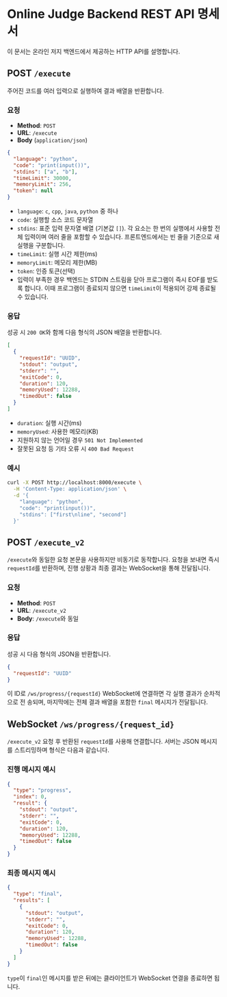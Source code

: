 # Online Judge Backend REST API 명세서

이 문서는 온라인 저지 백엔드에서 제공하는 HTTP API를 설명합니다.

## POST `/execute`

주어진 코드를 여러 입력으로 실행하여 결과 배열을 반환합니다. 

### 요청
- **Method**: `POST`
- **URL**: `/execute`
- **Body** (`application/json`)

```json
{
  "language": "python",
  "code": "print(input())",
  "stdins": ["a", "b"],
  "timeLimit": 30000,
  "memoryLimit": 256,
  "token": null
}
```
- `language`: `c`, `cpp`, `java`, `python` 중 하나
- `code`: 실행할 소스 코드 문자열
- `stdins`: 표준 입력 문자열 배열 (기본값 `[]`). 각 요소는 한 번의 실행에서 사용할 전체 입력이며 여러 줄을 포함할 수 있습니다. 프론트엔드에서는 빈 줄을 기준으로 새 실행을 구분합니다.
- `timeLimit`: 실행 시간 제한(ms)
- `memoryLimit`: 메모리 제한(MB)
- `token`: 인증 토큰(선택)
- 입력이 부족한 경우 백엔드는 STDIN 스트림을 닫아 프로그램이 즉시 EOF를 받도록 합니다. 이때 프로그램이 종료되지 않으면 `timeLimit`이 적용되어 강제 종료될 수 있습니다.

### 응답
성공 시 `200 OK`와 함께 다음 형식의 JSON 배열을 반환합니다.

```json
[
  {
    "requestId": "UUID",
    "stdout": "output",
    "stderr": "",
    "exitCode": 0,
    "duration": 120,
    "memoryUsed": 12288,
    "timedOut": false
  }
]
```
- `duration`: 실행 시간(ms)
- `memoryUsed`: 사용한 메모리(KB)
- 지원하지 않는 언어일 경우 `501 Not Implemented`
- 잘못된 요청 등 기타 오류 시 `400 Bad Request`

### 예시
```bash
curl -X POST http://localhost:8000/execute \
  -H 'Content-Type: application/json' \
  -d '{
    "language": "python",
    "code": "print(input())",
    "stdins": ["first\nline", "second"]
  }'
```

## POST `/execute_v2`

`/execute`와 동일한 요청 본문을 사용하지만 비동기로 동작합니다. 요청을 보내면 즉시
`requestId`를 반환하며, 진행 상황과 최종 결과는 WebSocket을 통해 전달됩니다.

### 요청
- **Method**: `POST`
- **URL**: `/execute_v2`
- **Body**: `/execute`와 동일

### 응답
성공 시 다음 형식의 JSON을 반환합니다.

```json
{
  "requestId": "UUID"
}
```

이 ID로 `/ws/progress/{requestId}` WebSocket에 연결하면 각 실행 결과가 순차적으로 전
송되며, 마지막에는 전체 결과 배열을 포함한 `final` 메시지가 전달됩니다.

## WebSocket `/ws/progress/{request_id}`

`/execute_v2` 요청 후 반환된 `requestId`를 사용해 연결합니다. 서버는 JSON 메시지를
스트리밍하며 형식은 다음과 같습니다.

### 진행 메시지 예시
```json
{
  "type": "progress",
  "index": 0,
  "result": {
    "stdout": "output",
    "stderr": "",
    "exitCode": 0,
    "duration": 120,
    "memoryUsed": 12288,
    "timedOut": false
  }
}
```

### 최종 메시지 예시
```json
{
  "type": "final",
  "results": [
    {
      "stdout": "output",
      "stderr": "",
      "exitCode": 0,
      "duration": 120,
      "memoryUsed": 12288,
      "timedOut": false
    }
  ]
}
```

`type`이 `final`인 메시지를 받은 뒤에는 클라이언트가 WebSocket 연결을 종료하면 됩니다.
